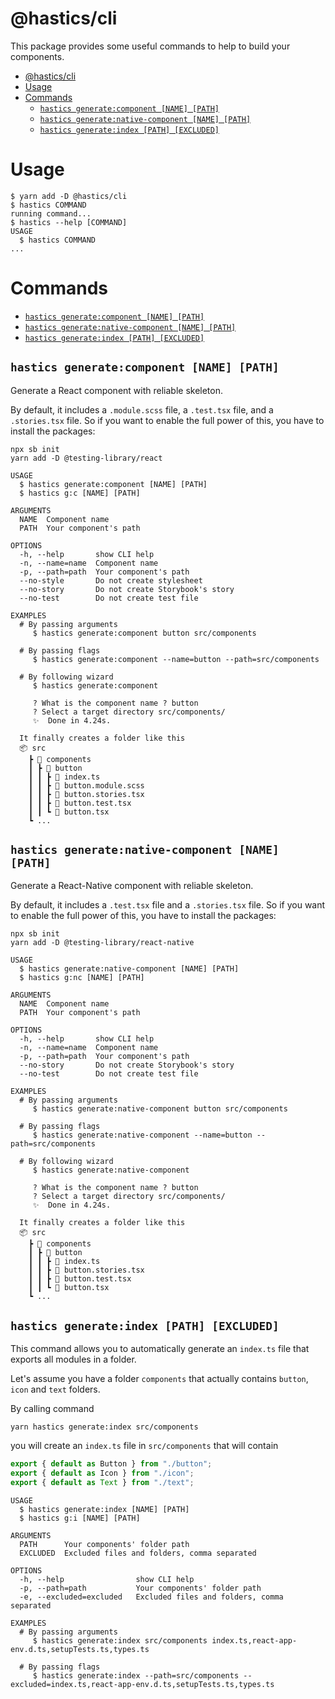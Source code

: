# @hastics/cli

This package provides some useful commands to help to build your components.

* [@hastics/cli](#hasticscli)
* [Usage](#usage)
* [Commands](#commands)
    * [`hastics generate:component [NAME] [PATH]`](#hastics-generatecomponent-name-path)
    * [`hastics generate:native-component [NAME] [PATH]`](#hastics-generatenative-component-name-path)
    * [`hastics generate:index [PATH] [EXCLUDED]`](#hastics-generateindex-path-excluded)

# Usage

```sh-session
$ yarn add -D @hastics/cli
$ hastics COMMAND
running command...
$ hastics --help [COMMAND]
USAGE
  $ hastics COMMAND
...
```

# Commands

* [`hastics generate:component [NAME] [PATH]`](#hastics-generatecomponent-name-path)
* [`hastics generate:native-component [NAME] [PATH]`](#hastics-generatenative-component-name-path)
* [`hastics generate:index [PATH] [EXCLUDED]`](#hastics-generateindex-path-excluded)

## `hastics generate:component [NAME] [PATH]`

Generate a React component with reliable skeleton.

By default, it includes a `.module.scss` file, a `.test.tsx` file, and a `.stories.tsx` file.
So if you want to enable the full power of this, you have to install the packages:

```shell
npx sb init
yarn add -D @testing-library/react
```

```
USAGE
  $ hastics generate:component [NAME] [PATH]
  $ hastics g:c [NAME] [PATH]

ARGUMENTS
  NAME  Component name
  PATH  Your component's path

OPTIONS
  -h, --help       show CLI help
  -n, --name=name  Component name
  -p, --path=path  Your component's path
  --no-style       Do not create stylesheet
  --no-story       Do not create Storybook's story
  --no-test        Do not create test file

EXAMPLES
  # By passing arguments
     $ hastics generate:component button src/components

  # By passing flags
     $ hastics generate:component --name=button --path=src/components

  # By following wizard
     $ hastics generate:component

     ? What is the component name ? button
     ? Select a target directory src/components/
     ✨  Done in 4.24s.

  It finally creates a folder like this
  📦 src
    ┣ 📂 components
    ┃ ┣ 📂 button
    ┃ ┃ ┣ 📜 index.ts
    ┃ ┃ ┣ 📜 button.module.scss
    ┃ ┃ ┣ 📜 button.stories.tsx
    ┃ ┃ ┣ 📜 button.test.tsx
    ┃ ┃ ┗ 📜 button.tsx
    ┗ ...
```

## `hastics generate:native-component [NAME] [PATH]`

Generate a React-Native component with reliable skeleton.

By default, it includes a `.test.tsx` file and a `.stories.tsx` file.
So if you want to enable the full power of this, you have to install the packages:

```shell
npx sb init
yarn add -D @testing-library/react-native
```

```
USAGE
  $ hastics generate:native-component [NAME] [PATH]
  $ hastics g:nc [NAME] [PATH]

ARGUMENTS
  NAME  Component name
  PATH  Your component's path

OPTIONS
  -h, --help       show CLI help
  -n, --name=name  Component name
  -p, --path=path  Your component's path
  --no-story       Do not create Storybook's story
  --no-test        Do not create test file

EXAMPLES
  # By passing arguments
     $ hastics generate:native-component button src/components

  # By passing flags
     $ hastics generate:native-component --name=button --path=src/components

  # By following wizard
     $ hastics generate:native-component

     ? What is the component name ? button
     ? Select a target directory src/components/
     ✨  Done in 4.24s.

  It finally creates a folder like this
  📦 src
    ┣ 📂 components
    ┃ ┣ 📂 button
    ┃ ┃ ┣ 📜 index.ts
    ┃ ┃ ┣ 📜 button.stories.tsx
    ┃ ┃ ┣ 📜 button.test.tsx
    ┃ ┃ ┗ 📜 button.tsx
    ┗ ...
```

## `hastics generate:index [PATH] [EXCLUDED]`

This command allows you to automatically generate an `index.ts` file that exports all modules in a folder.

Let's assume you have a folder `components` that actually contains `button`, `icon` and `text` folders.

By calling command

```shell
yarn hastics generate:index src/components
```

you will create an `index.ts` file in `src/components` that will contain

```ts
export { default as Button } from "./button";
export { default as Icon } from "./icon";
export { default as Text } from "./text";
```

```
USAGE
  $ hastics generate:index [NAME] [PATH]
  $ hastics g:i [NAME] [PATH]

ARGUMENTS
  PATH      Your components' folder path
  EXCLUDED  Excluded files and folders, comma separated

OPTIONS
  -h, --help                show CLI help
  -p, --path=path           Your components' folder path
  -e, --excluded=excluded   Excluded files and folders, comma separated

EXAMPLES
  # By passing arguments
     $ hastics generate:index src/components index.ts,react-app-env.d.ts,setupTests.ts,types.ts

  # By passing flags
     $ hastics generate:index --path=src/components --excluded=index.ts,react-app-env.d.ts,setupTests.ts,types.ts
```
